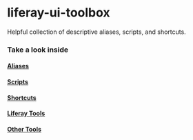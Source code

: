 # liferay-ui-toolbox
Helpful collection of descriptive aliases, scripts, and shortcuts.

### Take a look inside

#### [Aliases](https://github.com/jwu910/liferay-ui-toolbox/blob/development/aliases/)

#### [Scripts](https://github.com/jwu910/liferay-ui-toolbox/blob/development/scripts/)

#### [Shortcuts](https://github.com/jwu910/liferay-ui-toolbox/blob/development/shortcuts/)

#### [Liferay Tools](https://github.com/jwu910/liferay-ui-toolbox/blob/development/liferay-tools/)

#### [Other Tools](https://github.com/jwu910/liferay-ui-toolbox/blob/development/other-tools/)